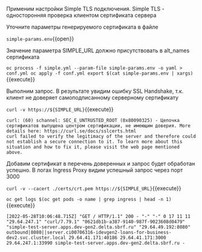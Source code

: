 Применим настройки Simple TLS подключения. Simple TLS - односторонняя проверка клиентом сертификата сервера

Уточните параметры генерируемого сертификата в файле

`simple-params.env`{{open}}

Значение параметра SIMPLE_URL должно присутствовать в alt_names сертификата

`oc process -f simple.yml --param-file simple-params.env -o yaml > conf.yml
oc apply -f conf.yml
export $(cat simple-params.env | xargs)`{{execute}}

Выполним запрос. В результате увидим ошибку SSL Handshake, т.к. клиент не доверяет самоподписанному серверному
сертификату

`curl -v https://${SIMPLE_URL}`{{execute}}

`curl: (60) schannel: SEC_E_UNTRUSTED_ROOT (0x80090325) - Цепочка сертификатов выпущена центром сертификации, не имеющим доверия.
More details here: https://curl.se/docs/sslcerts.html                                                                                                                                                                                                                                                                                                                                                                                 curl failed to verify the legitimacy of the server and therefore could not establish a secure connection to it. To learn more about this situation and how to fix it, please visit the web page mentioned above.`

Добавим сертификат в перечень доверенных и запрос будет обработан успешно. В логах Ingress Proxy видим успешный запрос
через порт 3000

`curl -v --cacert ./certs/crt.pem https://${SIMPLE_URL}`{{execute}}

`oc get logs $(oc get pods -o name | grep ingress | head -n 1)`{{execute}}

`[2022-05-28T10:06:48.715Z] "GET / HTTP/1.1" 200 - "-" "-" 0 17 11 11 "29.64.247.1" "curl/7.79.1" "0621db1b-a387-9140-987f-9023608d0479" "simple-test-server.apps.dev-gen2.delta.sbrf.ru" "29.64.49.192:8080" outbound|8080||server.ci00706316-idevgen2-loans-for-business-dev2.svc.cluster.local 29.64.41.171:40186 29.64.41.171:3000 29.64.247.1:33990 simple-test-server.apps.dev-gen2.delta.sbrf.ru -`
